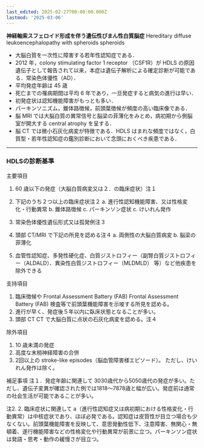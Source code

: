 ```yaml
---
last_edited: 2025-02-27T00:00:00.000Z
lastmod: '2025-03-06'
---
```





**神経軸索スフェロイド形成を伴う遺伝性びまん性白質脳症**
Hereditary diffuse leukoencephalopathy with spheroids spheroids

- 大脳白質を一次性に障害する若年性認知症である．
- 2012 年，colony stimulating factor 1 receptor （CSF1R）が HDLS の原因遺伝子として報告されて以来，本症は遺伝子解析による確定診断が可能である．常染色体優性（AD）．
- 平均発症年齢は 45 歳
- 死亡までの罹病期間は平均 6 年であり，一旦発症すると病気の進行は早い．
- 初発症状は認知機能障害がもっとも多い．
- パーキンソニズム，錐体路徴候，前頭葉徴候が頻度の高い臨床像である．
- 脳 MRI では大脳白質の異常信号と脳梁の菲薄化をみとめ，病初期から側脳室が開大する central atrophy を呈する．
- 脳 CT では微小石灰化病変が特徴である．HDLS はまれな頻度ではなく，白質型・若年性認知症の鑑別診断において念頭におくべき疾患である．

---
### HDLSの診断基準

主要項目
1. 60 歳以下の発症（大脳白質病変又は２．の臨床症状）注１
2. 下記のうち２つ以上の臨床症状注２
	a. 進行性認知機能障害、又は性格変化・行動異常
	b. 錐体路徴候
	c. パーキンソン症状
	c. けいれん発作

3. 常染色体優性遺伝形式又は孤発例注３
4. 頭部 CT/MRI で下記の所見を認める注４
	a. 両側性の大脳白質病変
	b. 脳梁の菲薄化

5. 血管性認知症、多発性硬化症、白質ジストロフィー（副腎白質ジストロフィー（ALDALD）、異染性白質ジストロフィー（MLDMLD） 等）など他疾患を除外できる

支持項目 
1. 臨床徴候や Frontal Assessment Battery (FAB) Frontal Assessment Battery (FAB) 検査等で前頭葉機能障害を示唆する所見を認める。
2. 進行が早く、発症後５年以内に臥床状態となることが多い。
3. 頭部 CT CT で大脳白質に点状の石灰化病変を認める。注４

除外項目
1. 10 歳未満の発症
2. 高度な末梢神経障害の合併
3. 2回以上の stroke-like episodes（脳血管障害様エピソード）。
   ただし、けいれん発作は除く。

補足事項
注１．発症年齢に関連して 3030歳代から5050歳代の発症が多い。ただし、遺伝子変異が確認された例では1818～7878歳と幅が広い。発症前は通常の社会生活が可能であることが多い。

注2. 2. 臨床症状に関連して
a（進行性認知症又は病初期における性格変化・行動異常）は中核症状であり、ほぼ必発である。認知症は皮質性が目立つ場合も少なくない。前頭葉機能障害を反映して、意思発動性低下、注意障害、無関心・無頓着、遂行機能障害などの性格変化や行動異常が前景に立つ。パーキンソン症状は発語・思考・動作の緩慢さが目立つ。
